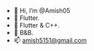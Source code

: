 - 👋 Hi, I’m @Amish05
- 👀 Flutter.
- 🌱 Flutter & C++.
- 💞️ B&B.
- 📫 amish5151@gmail.com

<!---
Amish05/Amish05 is a ✨ special ✨ repository because its `README.md` (this file) appears on your GitHub profile.
You can click the Preview link to take a look at your changes.
--->
